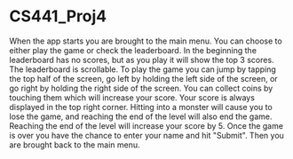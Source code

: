 # CS441_Proj4

When the app starts you are brought to the main menu. You can choose to either play the game or check the leaderboard. In the beginning the leaderboard has no scores, but as you play it will show the top 3 scores. The leaderboard is scrollable. To play the game you can jump by tapping the top half of the screen, go left by holding the left side of the screen, or go right by holding the right side of the screen. You can collect coins by touching them which will increase your score. Your score is always displayed in the top right corner. Hitting into a monster will cause you to lose the game, and reaching the end of the level will also end the game. Reaching the end of the level will increase your score by 5. Once the game is over you have the chance to enter your name and hit "Submit". Then you are brought back to the main menu.
